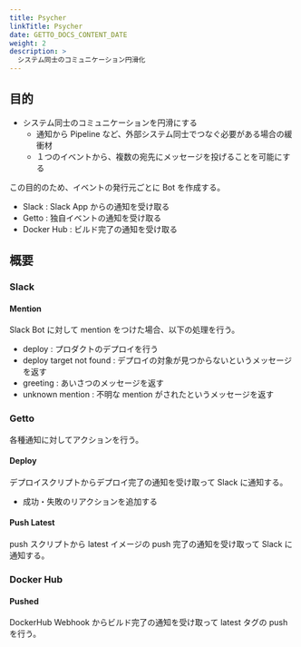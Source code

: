 ```yaml
---
title: Psycher
linkTitle: Psycher
date: GETTO_DOCS_CONTENT_DATE
weight: 2
description: >
  システム同士のコミュニケーション円滑化
---
```


## 目的

- システム同士のコミュニケーションを円滑にする
  - 通知から Pipeline など、外部システム同士でつなぐ必要がある場合の緩衝材
  - １つのイベントから、複数の宛先にメッセージを投げることを可能にする

この目的のため、イベントの発行元ごとに Bot を作成する。

- Slack : Slack App からの通知を受け取る
- Getto : 独自イベントの通知を受け取る
- Docker Hub : ビルド完了の通知を受け取る

## 概要

### Slack

#### Mention

Slack Bot に対して mention をつけた場合、以下の処理を行う。

- deploy : プロダクトのデプロイを行う
- deploy target not found : デプロイの対象が見つからないというメッセージを返す
- greeting : あいさつのメッセージを返す
- unknown mention : 不明な mention がされたというメッセージを返す


### Getto

各種通知に対してアクションを行う。


#### Deploy

デプロイスクリプトからデプロイ完了の通知を受け取って Slack に通知する。

- 成功・失敗のリアクションを追加する


#### Push Latest

push スクリプトから latest イメージの push 完了の通知を受け取って Slack に通知する。


### Docker Hub

#### Pushed

DockerHub Webhook からビルド完了の通知を受け取って latest タグの push を行う。


